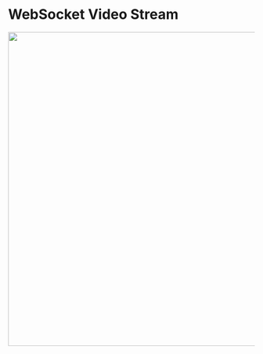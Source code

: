 <!DOCTYPE html>
<html>
<head>
  <title>ESP32-CAM Stream</title>
</head>
<body>
  <h1>WebSocket Video Stream</h1>
  <img id="frame" src="" width="640">
  <script>
    const socket = new WebSocket("wss://078f-171-224-178-50.ngrok-free.app/");

    socket.onmessage = function(event) {
      document.getElementById("frame").src = "data:image/jpeg;base64," + event.data;
    };
  </script>
</body>
</html>
